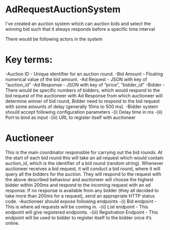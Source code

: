 # AdRequestAuctionSystem
I've created an auction system which can auction bids and select the winning bid such that it always responds before a specific time interval

There would be following actors in the system

# Key terms:
-Auction ID - Unique identifier for an auction round.
-Bid Amount - Floating numerical value of the bid amount.
-Ad Request - JSON with key of “auction_id”
-Ad Response - JSON with key of “price”,  “bidder_id”
-Bidder - There would be specific numbers of bidders, which would respond to the bid request of the auctioneer with Ad Response from which auctioneer will determine winner of bid round, Bidder need to respond to the bid request with some amounts of delay (generally 10ms to 500 ms). 
-Bidder system should accept following configuration parameters
-(i) Delay time in ms
-(ii) Port to bind as input
-(iii) URL to register itself with auctioneer 

# Auctioneer
This is the main coordinator responsible for carrying out the bid rounds. At the start of each bid round this will take an ad request which would contain auction_id, which is the identifier of a bid round (random string). Whenever auctioneer receives a bid request, it will conduct a bid round, where it will query all the bidders for the auction. They will respond to the request with the above described behaviour and auctioneer will choose the highest bidder within 200ms and respond to the incoming request with an ad response.  If no response is available from any bidder (they all decided to take more than 200ms for a request), send an appropriate HTTP status code.
-Auctioneer should expose following endpoints
-(i) Bid endpoint - This is where ad requests will be coming in.
-(ii) List endpoint - This endpoint will give registered endpoints.
-(iii) Registration Endpoint - This endpoint will be used to bidder to register itself to the bidder once it’s online.
